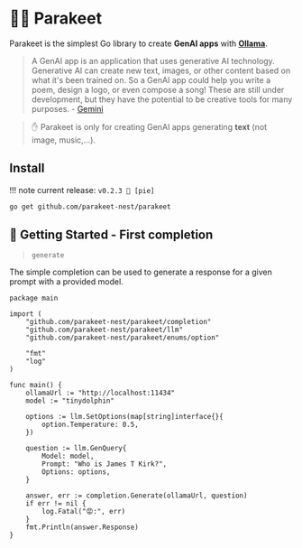 <!-- TOPIC: Parakeet - A Go Library for Creating GenAI Apps SUMMARY: Parakeet is a simple Go library used to create text-based GenAI apps, allowing users to generate new content based on training data. KEYWORDS: Parakeet, GenAI, Go, Library, Text Generation, AI -->
# 🦜🪺 Parakeet

Parakeet is the simplest Go library to create **GenAI apps** with **[Ollama](https://ollama.com/)**.

> A GenAI app is an application that uses generative AI technology. Generative AI can create new text, images, or other content based on what it's been trained on. So a GenAI app could help you write a poem, design a logo, or even compose a song! These are still under development, but they have the potential to be creative tools for many purposes. - [Gemini](https://gemini.google.com)

> ✋ Parakeet is only for creating GenAI apps generating **text** (not image, music,...).

## Install

!!! note
	current release: `v0.2.3 🥧 [pie]`

```bash
go get github.com/parakeet-nest/parakeet
```
<!-- split -->

<!-- TOPIC: Simple Completion in Golang using Parakeet and LLaMA SUMMARY: This code snippet demonstrates the use of simple completion in Golang to generate a response for a given prompt with a provided model, specifically using Parakeet and LLaMA. KEYWORDS: Golang, Parakeet, LLaMA, Simple Completion, AI-powered Text Generation -->
## 🚀 Getting Started - First completion
> `generate`

The simple completion can be used to generate a response for a given prompt with a provided model.

```golang
package main

import (
	"github.com/parakeet-nest/parakeet/completion"
	"github.com/parakeet-nest/parakeet/llm"
	"github.com/parakeet-nest/parakeet/enums/option"

	"fmt"
	"log"
)

func main() {
	ollamaUrl := "http://localhost:11434"
	model := "tinydolphin"

	options := llm.SetOptions(map[string]interface{}{
		option.Temperature: 0.5,
	})

	question := llm.GenQuery{
		Model: model,
		Prompt: "Who is James T Kirk?",
		Options: options,
	}

	answer, err := completion.Generate(ollamaUrl, question)
	if err != nil {
		log.Fatal("😡:", err)
	}
	fmt.Println(answer.Response)
}
```
<!-- split -->

